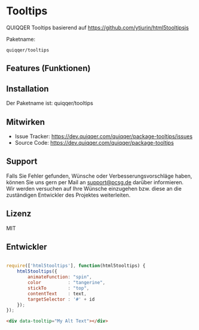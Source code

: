 Tooltips
========

QUIQQER Tooltips basierend auf https://github.com/ytiurin/html5tooltipsjs


Paketname:

    quiqqer/tooltips


Features (Funktionen)
--------


Installation
------------

Der Paketname ist: quiqqer/tooltips


Mitwirken
----------

- Issue Tracker: https://dev.quiqqer.com/quiqqer/package-tooltips/issues
- Source Code: https://dev.quiqqer.com/quiqqer/package-tooltips


Support
-------

Falls Sie Fehler gefunden, Wünsche oder Verbesserungsvorschläge haben, 
können Sie uns gern per Mail an support@pcsg.de darüber informieren.  
Wir werden versuchen auf Ihre Wünsche einzugehen bzw. diese an die 
zuständigen Entwickler des Projektes weiterleiten.

Lizenz
-------

MIT

Entwickler
--------

```javascript

require(['html5tooltips'], function(html5tooltips) {
    html5tooltips({
        animateFunction: "spin",
        color          : "tangerine",
        stickTo        : "top",
        contentText    : text,
        targetSelector : '#' + id
    });
});

```


```html
<div data-tooltip="My Alt Text"></div>
```